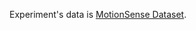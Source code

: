 Experiment's data is [MotionSense Dataset](https://github.com/mmalekzadeh/motion-sense/tree/master?tab=readme-ov-file).